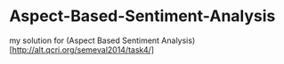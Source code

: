 # Aspect-Based-Sentiment-Analysis
my solution for (Aspect Based Sentiment Analysis)[http://alt.qcri.org/semeval2014/task4/]
